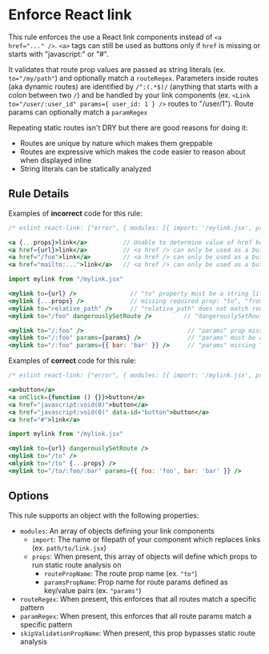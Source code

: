 # Enforce React link

This rule enforces the use a React link components instead of `<a href="..." />`. `<a>` tags can still be used as buttons only if `href` is missing or starts with "javascript:" or "#".

It validates that route prop values are passed as string literals (ex. `to="/my/path"`) and optionally match a `routeRegex`.
Parameters inside routes (aka dynamic routes) are identified by `/^:(.*$)/` (anything that starts with a colon between two `/`) and be handled by your link components (ex. `<Link to="/user/:user_id" params={ user_id: 1 } />` routes to "/user/1"). Route params can optionally match a `paramRegex`

Repeating static routes isn't DRY but there are good reasons for doing it:

- Routes are unique by nature which makes them greppable
- Routes are expressive which makes the code easier to reason about when displayed inline
- String literals can be statically analyzed

## Rule Details

Examples of **incorrect** code for this rule:

```jsx
/* eslint react-link: ["error", { modules: [{ import: '/mylink.jsx', props: [{ routePropName: 'to', paramsPropName: 'params' }]}], routeRegex: '^/.*$', skipValidationPropName: 'dangerouslySetRoute' }] */

<a {...props}>link</a>          // Unable to determine value of href because of spread
<a href={url}>link</a>          // <a href /> can only be used as a button
<a href="/foo">link</a>         // <a href /> can only be used as a button
<a href="mailto:...">link</a>   // <a href /> can only be used as a button

import mylink from "/mylink.jsx"

<mylink to={url} />               // "to" property must be a string literal
<mylink {...props} />             // missing required prop: "to", "from"
<mylink to="relative_path" />     // "relative_path" does not match routeRegex /^/.*$/
<mylink to="/foo" dangerouslySetRoute />         // "dangerouslySetRoute" prop is not needed

<mylink to="/:foo" />                             // "params" prop missing
<mylink to="/:foo" params={params} />             // "params" must be an object with keys declared inline
<mylink to="/:foo" params={{ bar: 'bar' }} />     // "params" missing "foo" definition, "to" missing "/:bar" in route
```

Examples of **correct** code for this rule:

```jsx
/* eslint react-link: ["error", { modules: [{ import: '/mylink.jsx', props: [{ routePropName: 'to', paramsPropName: 'params' }]}], routeRegex: '^/.*$', skipValidationPropName: 'dangerouslySetRoute' }] */

<a>button</a>
<a onClick={function () {}}>button</a>
<a href="javascript:void(0)">button</a>
<a href="javascript:void(0)" data-id="button">button</a>
<a href="#">link</a>

import mylink from "/mylink.jsx"

<mylink to={url} dangerouslySetRoute />
<mylink to="/to" />
<mlyink to="/to" {...props} />
<mylink to="/to/:foo/:bar" params={{ foo: 'foo', bar: 'bar' }} />
```

## Options

This rule supports an object with the following properties:

- `modules`: An array of objects defining your link components
    - `import`: The name or filepath of your component which replaces links (ex. `path/to/link.jsx`)
    - `props`: When present, this array of objects will define which props to run static route analysis on
        - `routePropName`: The route prop name (ex. `"to"`)
        - `paramsPropName`: Prop name for route params defined as key/value pairs (ex. `"params"`)
- `routeRegex`: When present, this enforces that all routes match a specific pattern
- `paramRegex`: When present, this enforces that all route params match a specific pattern
- `skipValidationPropName`: When present, this prop bypasses static route analysis
